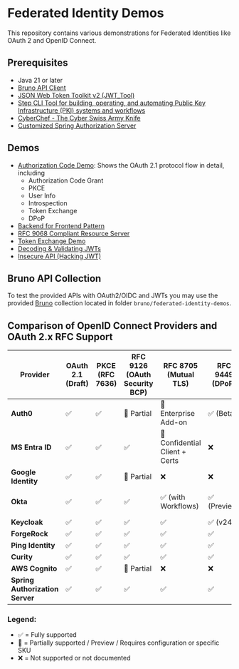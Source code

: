 # Federated Identity Demos

This repository contains various demonstrations for Federated Identities like OAuth 2 and OpenID Connect.

## Prerequisites

* Java 21 or later
* [Bruno API Client](https://www.usebruno.com)
* [JSON Web Token Toolkit v2 (JWT_Tool)](https://github.com/ticarpi/jwt_tool)
* [Step CLI Tool for building, operating, and automating Public Key Infrastructure (PKI) systems and workflows](https://github.com/smallstep/cli)
* [CyberChef - The Cyber Swiss Army Knife](https://gchq.github.io/CyberChef/)
* [Customized Spring Authorization Server](https://github.com/andifalk/custom-spring-authorization-server)

## Demos

* [Authorization Code Demo](auth-code-demo/README.md): Shows the OAuth 2.1 protocol flow in detail, including
  * Authorization Code Grant
  * PKCE
  * User Info
  * Introspection
  * Token Exchange
  * DPoP
* [Backend for Frontend Pattern](backend-for-frontend/README.md)
* [RFC 9068 Compliant Resource Server](rfc-9068-resource-server/README.md)
* [Token Exchange Demo](token-exchange/README.md)
* [Decoding & Validating JWTs](decode-validate-jwt/README.md)
* [Insecure API (Hacking JWT)](insecure-api/README.md)

## Bruno API Collection

To test the provided APIs with OAuth2/OIDC and JWTs you may use the provided [Bruno]() collection located in folder `bruno/federated-identity-demos`.

## Comparison of OpenID Connect Providers and OAuth 2.x RFC Support

| Provider                        | OAuth 2.1 (Draft) | PKCE (RFC 7636) | RFC 9126 (OAuth Security BCP) | RFC 8705 (Mutual TLS)          | RFC 9449 (DPoP) | RFC 8725 (JWT BCP) | RFC 9068 (JWT Profile for Access Tokens) | RFC 8693 (Token Exchange)   |
|---------------------------------|-------------------|-----------------|-------------------------------|--------------------------------|-----------------|--------------------|------------------------------------------|-----------------------------|
| **Auth0**                       | ✅                 | ✅               | 🔶 Partial                     | 🔶 Enterprise Add-on           | ✅ (Beta)        | ✅                  | 🔶 (Experimental)                        | 🔶 (Beta via Rules/Hooks)   |
| **MS Entra ID**                 | ✅                 | ✅               | ✅                             | 🔶 Confidential Client + Certs | ❌               | ✅                  | ❌                                        | 🔶 (Entra ID - Limited)     |
| **Google Identity**             | ✅                 | ✅               | 🔶 Partial                    | ❌                              | ❌               | ✅                  | ❌                                        | ❌                           |
| **Okta**                        | ✅                 | ✅               | ✅                             | ✅ (with Workflows)             | ✅ (Preview)     | ✅                  | 🔶 (Preview for APIs)                    | 🔶 (Some API Gateways only) |
| **Keycloak**                    | ✅                 | ✅               | ✅                             | ✅                              | ✅ (v24+)        | ✅                  | ✅ (via config)                           | ✅ (v24+)  |
| **ForgeRock**                   | ✅                 | ✅               | ✅                             | ✅                              | ✅               | ✅                  | ✅                                        | ✅                           |
| **Ping Identity**               | ✅                 | ✅               | ✅                             | ✅                              | ✅               | ✅                  | ✅                                        | ✅                           |
| **Curity**                      | ✅                 | ✅               | ✅                             | ✅                              | ✅               | ✅                  | ✅                                        | ✅                           |
| **AWS Cognito**                 | ✅                 | ✅               | 🔶 Partial                    | ❌                              | ❌               | ✅                  | ❌                                        | ❌                           |
| **Spring Authorization Server** | ✅                 | ✅               | ✅                             | ✅                              | ✅               | ✅                  | ✅                                        | ✅                           |

### Legend:
- ✅ = Fully supported
- 🔶 = Partially supported / Preview / Requires configuration or specific SKU
- ❌ = Not supported or not documented